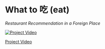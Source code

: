 # What to 吃 (eat)
*Restaurant Recommendation in a Foreign Place*

[![Project Video](https://i.ibb.co/B42SPLV/Slide1.jpg)](https://youtu.be/g76EzaE5uwc)

[Project Video](https://youtu.be/g76EzaE5uwc)
